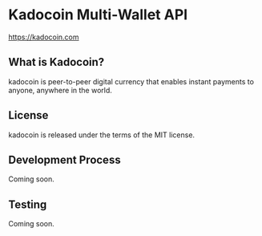 Kadocoin Multi-Wallet API
=====================================

<https://kadocoin.com>

What is Kadocoin?
----------------

kadocoin is peer-to-peer digital currency that enables instant payments to
anyone, anywhere in the world.

License
-------

kadocoin is released under the terms of the MIT license.

Development Process
-------------------

Coming soon.

Testing
-------

Coming soon.
